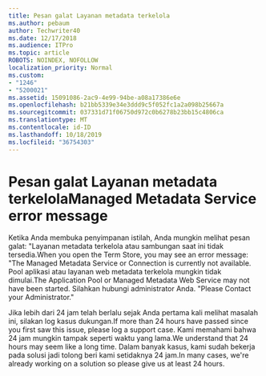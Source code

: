 ```yaml
---
title: Pesan galat Layanan metadata terkelola
ms.author: pebaum
author: Techwriter40
ms.date: 12/17/2018
ms.audience: ITPro
ms.topic: article
ROBOTS: NOINDEX, NOFOLLOW
localization_priority: Normal
ms.custom:
- "1246"
- "5200021"
ms.assetid: 15091086-2ac9-4e99-94be-a08a17386e6e
ms.openlocfilehash: b21bb5339e34e3ddd9c5f052fc1a2a098b25667a
ms.sourcegitcommit: 037331d71f06750d972c0b6278b23bb15c4806ca
ms.translationtype: MT
ms.contentlocale: id-ID
ms.lasthandoff: 10/18/2019
ms.locfileid: "36754303"
---
```

# <a name="managed-metadata-service-error-message"></a><span data-ttu-id="1b1ba-102">Pesan galat Layanan metadata terkelola</span><span class="sxs-lookup"><span data-stu-id="1b1ba-102">Managed Metadata Service error message</span></span>

<span data-ttu-id="1b1ba-103">Ketika Anda membuka penyimpanan istilah, Anda mungkin melihat pesan galat: "Layanan metadata terkelola atau sambungan saat ini tidak tersedia.</span><span class="sxs-lookup"><span data-stu-id="1b1ba-103">When you open the Term Store, you may see an error message: "The Managed Metadata Service or Connection is currently not available.</span></span> <span data-ttu-id="1b1ba-104">Pool aplikasi atau layanan web metadata terkelola mungkin tidak dimulai.</span><span class="sxs-lookup"><span data-stu-id="1b1ba-104">The Application Pool or Managed Metadata Web Service may not have been started.</span></span> <span data-ttu-id="1b1ba-105">Silahkan hubungi administrator Anda. "</span><span class="sxs-lookup"><span data-stu-id="1b1ba-105">Please Contact your Administrator."</span></span>
  
<span data-ttu-id="1b1ba-106">Jika lebih dari 24 jam telah berlalu sejak Anda pertama kali melihat masalah ini, silakan log kasus dukungan.</span><span class="sxs-lookup"><span data-stu-id="1b1ba-106">If more than 24 hours have passed since you first saw this issue, please log a support case.</span></span> <span data-ttu-id="1b1ba-107">Kami memahami bahwa 24 jam mungkin tampak seperti waktu yang lama.</span><span class="sxs-lookup"><span data-stu-id="1b1ba-107">We understand that 24 hours may seem like a long time.</span></span> <span data-ttu-id="1b1ba-108">Dalam banyak kasus, kami sudah bekerja pada solusi jadi tolong beri kami setidaknya 24 jam.</span><span class="sxs-lookup"><span data-stu-id="1b1ba-108">In many cases, we're already working on a solution so please give us at least 24 hours.</span></span>
  